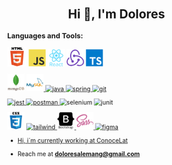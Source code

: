 <h1 align="center">Hi 👋, I'm Dolores</h1>


<h3 align="left">Languages and Tools:</h3>
<p align="left"> 
  <img src="https://raw.githubusercontent.com/devicons/devicon/master/icons/html5/html5-original-wordmark.svg" alt="html5" width="45" height="45"/> <a href="https://developer.mozilla.org/en-US/docs/Web/JavaScript" target="_blank" rel="noreferrer"> </a>
  <img src="https://raw.githubusercontent.com/devicons/devicon/master/icons/javascript/javascript-original.svg" alt="javascript" width="40" height="40"/> <a href="https://jestjs.io" target="_blank" rel="noreferrer"></a>
  <img src="https://raw.githubusercontent.com/devicons/devicon/master/icons/react/react-original-wordmark.svg" alt="react" width="40" height="40"/>  <a href="https://reactjs.org/" target="_blank" rel="noreferrer"></a> 
   <img src="https://raw.githubusercontent.com/devicons/devicon/master/icons/redux/redux-original.svg" alt="redux" width="40" height="40"/> 
  <a href="https://redux.js.org" target="_blank" rel="noreferrer">  </a> 
  <img src="https://raw.githubusercontent.com/devicons/devicon/master/icons/typescript/typescript-original.svg" alt="typescript" width="40" height="40"/>
  <a href="https://www.typescriptlang.org/" target="_blank" rel="noreferrer">  </a>
  
  
   <img src="https://raw.githubusercontent.com/devicons/devicon/master/icons/mongodb/mongodb-original-wordmark.svg" alt="mongodb" width="40" height="40"/> </a> <a href="https://www.mongodb.com/" target="_blank" rel="noreferrer"> 
  <img src="https://raw.githubusercontent.com/devicons/devicon/master/icons/mysql/mysql-original-wordmark.svg" alt="mysql" width="40" height="40"/> </a> <a href="https://postman.com" target="_blank" rel="noreferrer"> 
   <img src="https://encrypted-tbn0.gstatic.com/images?q=tbn:ANd9GcRv1LVykojIwTJKstyEfjNSopUMgoIEdmroaw&usqp=CAU" alt="java" width="35" height="40"/> </a> <a href="https://www.java.com/es/" target="_blank" rel="noreferrer"> 
   <a href="https://spring.io/" target="_blank" rel="noreferrer"> <img src="https://www.vectorlogo.zone/logos/springio/springio-icon.svg" alt="spring" width="40" height="40"/> </a> <a href="https://spring.io/" target="_blank" rel="noreferrer">
    <img src="https://www.vectorlogo.zone/logos/git-scm/git-scm-icon.svg" alt="git" width="40" height="40"/> </a> <a href="https://git-scm.com/" target="_blank" rel="noreferrer"> 
  
  
  
   <img src="https://www.vectorlogo.zone/logos/jestjsio/jestjsio-icon.svg" alt="jest" width="40" height="40"/> </a> <a href="https://jestjs.io/" target="_blank" rel="noreferrer"> 
  <img src="https://www.vectorlogo.zone/logos/getpostman/getpostman-icon.svg" alt="postman" width="40" height="40"/> </a>
  <img src="https://raw.githubusercontent.com/detain/svg-logos/780f25886640cef088af994181646db2f6b1a3f8/svg/selenium-logo.svg" alt="selenium" width="40" height="40"/>
  <img src="https://developrogramming.com/wp-content/uploads/2021/11/1_J8sjpKQJswCKiPUYVefbgQ.jpeg" alt="junit" width="45" height="35"/>
  </a>
  
  <img src="https://raw.githubusercontent.com/devicons/devicon/master/icons/css3/css3-original-wordmark.svg" alt="css3" width="40" height="40"/> </a> <a href="https://www.figma.com/" target="_blank" rel="noreferrer"> 
  <img src="https://www.vectorlogo.zone/logos/tailwindcss/tailwindcss-icon.svg" alt="tailwind" width="40" height="40"/> </a> 
  <a href="https://getbootstrap.com" target="_blank" rel="noreferrer"> <img src="https://raw.githubusercontent.com/devicons/devicon/master/icons/bootstrap/bootstrap-plain-wordmark.svg" alt="bootstrap" width="40" height="40"/> </a> <a href="https://www.w3schools.com/css/" target="_blank" rel="noreferrer"> 
  <img src="https://raw.githubusercontent.com/devicons/devicon/master/icons/sass/sass-original.svg" alt="sass" width="40" height="40"/> </a> <a href="https://sass-lang.com/" target="_blank" rel="noreferrer">
  <img src="https://www.vectorlogo.zone/logos/figma/figma-icon.svg" alt="figma" width="40" height="40"/> </a> <a href="https://www.figma.com/" target="_blank" rel="noreferrer"> 
  

   

- Hi, i´m currently working at [ConoceLat](https://github.com/No-Country/c10-57-t-reactchallenge-mern)

- Reach me at **doloresalemang@gmail.com**
